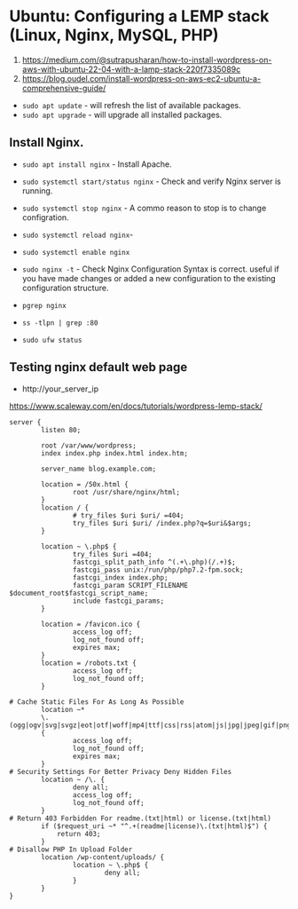 # Ubuntu: Configuring a LEMP stack (Linux, Nginx, MySQL, PHP)
1. https://medium.com/@sutrapusharan/how-to-install-wordpress-on-aws-with-ubuntu-22-04-with-a-lamp-stack-220f7335089c
2. https://blog.oudel.com/install-wordpress-on-aws-ec2-ubuntu-a-comprehensive-guide/
- `sudo apt update` - will refresh the list of available packages.
- `sudo apt upgrade` - will upgrade all installed packages.

## Install Nginx.
- `sudo apt install nginx` - Install Apache.
- `sudo systemctl start/status nginx` - Check and verify Nginx server is running.
- `sudo systemctl stop nginx` - A commo reason to stop is to change configration.
- `sudo systemctl reload nginx`- 
- `sudo systemctl enable nginx`
- `sudo nginx -t` - Check Nginx Configuration Syntax is correct. useful if you have made changes or added a new configuration to the existing configuration structure.

- `pgrep nginx`
- `ss -tlpn | grep :80`
- `sudo ufw status`

## Testing nginx default web page
-  http://your_server_ip

https://www.scaleway.com/en/docs/tutorials/wordpress-lemp-stack/
```
server {
        listen 80;

        root /var/www/wordpress;
        index index.php index.html index.htm;

        server_name blog.example.com;

        location = /50x.html {
                root /usr/share/nginx/html;
        }
        location / {
                # try_files $uri $uri/ =404;
                try_files $uri $uri/ /index.php?q=$uri&$args;
        }

        location ~ \.php$ {
                try_files $uri =404;
                fastcgi_split_path_info ^(.+\.php)(/.+)$;
                fastcgi_pass unix:/run/php/php7.2-fpm.sock;
                fastcgi_index index.php;
                fastcgi_param SCRIPT_FILENAME $document_root$fastcgi_script_name;
                include fastcgi_params;
        }

        location = /favicon.ico {
                access_log off;
                log_not_found off;
                expires max;
        }
        location = /robots.txt {
                access_log off;
                log_not_found off;
        }

# Cache Static Files For As Long As Possible
        location ~*
        \.(ogg|ogv|svg|svgz|eot|otf|woff|mp4|ttf|css|rss|atom|js|jpg|jpeg|gif|png|ico|zip|tgz|gz|rar|bz2|doc|xls|exe|ppt|tar|mid|midi|wav|bmp|rtf)$
        {
                access_log off;
                log_not_found off;
                expires max;
        }
# Security Settings For Better Privacy Deny Hidden Files
        location ~ /\. {
                deny all;
                access_log off;
                log_not_found off;
        }
# Return 403 Forbidden For readme.(txt|html) or license.(txt|html)
        if ($request_uri ~* "^.+(readme|license)\.(txt|html)$") {
            return 403;
        }
# Disallow PHP In Upload Folder
        location /wp-content/uploads/ {
                location ~ \.php$ {
                        deny all;
                }
        }
}
```